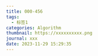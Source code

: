 ```yaml
---
title: 000-456
tags:
  - 标签1
categories: Algorithm
thumbnail: https://xxxxxxxxxx.png
journal: xxx
date: 2023-11-29 15:29:35
---
```

